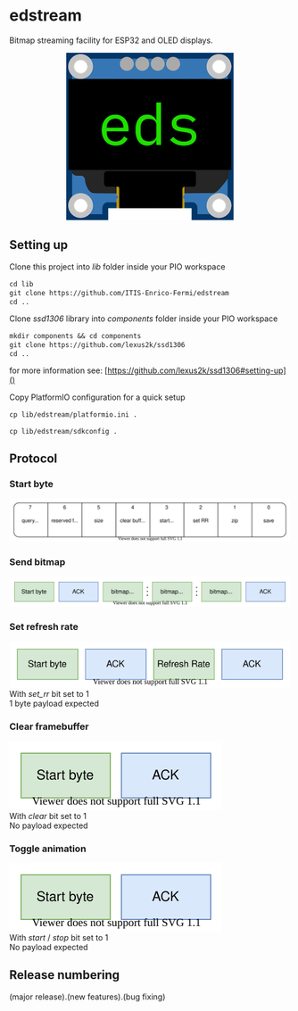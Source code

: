 # edstream
Bitmap streaming facility for ESP32 and OLED displays.

<p align="center">
<img src=diagrams/eds_logo_scaled_down.png>
</p>

## Setting up

Clone this project into _lib_ folder inside your PIO workspace
```
cd lib
git clone https://github.com/ITIS-Enrico-Fermi/edstream
cd ..
```

Clone _ssd1306_ library into _components_ folder inside your PIO workspace
```
mkdir components && cd components
git clone https://github.com/lexus2k/ssd1306
cd ..
```
for more information see: [https://github.com/lexus2k/ssd1306#setting-up]()

Copy PlatformIO configuration for a quick setup
```
cp lib/edstream/platformio.ini .
```

```
cp lib/edstream/sdkconfig .
```

## Protocol

### Start byte
![Start byte](diagrams/Protocol.svg)

### Send bitmap
![Send bitmap](diagrams/SendBitmap.svg)

### Set refresh rate
![Set refresh rate](diagrams/SetRefreshRate.svg)
<br> With _set_rr_ bit set to 1
<br> 1 byte payload expected

### Clear framebuffer
![Cleare framebuffer](diagrams/Clear.svg)
<br> With _clear_ bit set to 1
<br> No payload expected

### Toggle animation
![Start animation](diagrams/Start.svg)
<br> With _start_ / _stop_ bit set to 1
<br> No payload expected

## Release numbering
(major release).(new features).(bug fixing)
